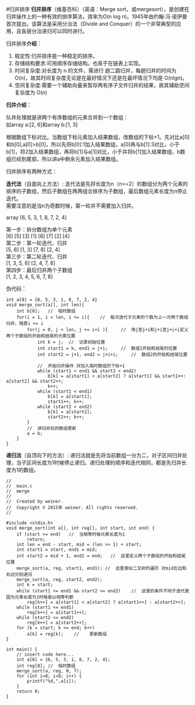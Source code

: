 #归并排序
**归并排序**（维基百科）（英语：Merge sort，或mergesort），是创建在归并操作上的一种有效的排序算法，效率为O(n log n)。1945年由约翰·冯·诺伊曼首次提出。该算法是采用分治法（Divide and Conquer）的一个非常典型的应用，且各层分治递归可以同时进行。


归并排序**介绍**：

1. 稳定性:归并排序是一种稳定的排序。
2. 存储结构要求:可用顺序存储结构。也易于在链表上实现。
3. 时间复杂度:对长度为 n 的文件，需进行 趟二路归并，每趟归并的时间为 O(n)，故其时间复杂度无论是在最好情况下还是在最坏情况下均是 O(nlgn)。
4. 空间复杂度:需要一个辅助向量来暂存两有序子文件归并的结果，故其辅助空间复杂度为 O(n)

**归并介绍**：

队并处理就是讲两个有序数组的元素合并到一个数组：<br />
如array a:[2, 6]和array b:[1, 3]<br />

根据数组下标对比。当数组下标元素加入结果数组，改数组的下标+1。先对比a[0]和b[0],a[0]>b[0]，所以先将b[0]:1加入结果数组，a[0]再与b[1]:3对比，小于b[1]，将2加入结果数组，再将b[1]与a[1]对比，小于并将b[1]加入结果数组，b数组已经到尾部，所以讲a中剩余元素加入结果数组。

归并排序有两种方式：

**迭代法**（自底向上方法）:
迭代法是先将长度为n（n>=2）的数组分为两个元素的排序的子数组，然后子数组在两两组合排序为子数组，最后数组元素长度为n停止迭代。<br />
需要注意的是当n为奇数时候，第一轮并不需要加入归并。

array [6, 5, 3, 1, 8, 7, 2, 4]

第一步：拆分数组为单个元素<br />
[6] [5] [3] [1] [8] [7] [2] [4]<br />
第二步：第一轮迭代、归并<br />
[5, 6] [1, 3] [7, 8] [2, 4]<br />
第三步：第二轮迭代、归并<br />[1, 3, 5, 6] [2, 4, 7, 8]<br />
第四步：最后归并两个子数组<br />[1, 2, 3, 4, 5, 6, 7, 8]<br />

伪代码：

```
int a[8] = {6, 5, 3, 1, 8, 7, 2, 4}
void merge_sort(a[], int len){
	int b[8];	//	临时数组
	for(i = 1, i < len, i += i){	//	每次迭代子元素的个数为上一次两个数组归并，随意i += i
		for(j = 0, j < len, j += i+i ){		//	用j至j+i和j+i至j+i+i定义两个子数组的开始和结尾的元素位置
			int k = j;	//	记录初始位置
			int start1 = k, end1 = j+i;		//	数组1开始和结尾的位置
			int start2 = j+1, end2 = j+i+i;		//	数组2的开始和结尾位置
			
			//	开始归并操作 对加入临时数组的下标+1
			while (start1 < end1 && start2 < end2)
				b[k] = a[start1] < a[start2] ? a[start1] && start1++: a[start2] && start2++;
				k++;
			while (start1 < end1)
				b[k] = a[start1];
				start1++; k++;
			while (start2 < end2)
				b[k] = a[start2];
				start2++; k++;
		}
		//	讲归并后的数组更新
		a = b;	
	}
}
```

**递归法**（自顶向下的方法）:
递归法就是先将当前数组一分为二，对子区间归并处理，当子区间长度为1时候停止递归。递归处理的顺序和迭代相同，都是先归并长度为1的数组。

```
//
//  main.c
//  merge
//
//  Created by weiner.
//  Copyright © 2015年 weiner. All rights reserved.
//

#include <stdio.h>
void merge_sort(int a[], int reg[], int start, int end) {
    if (start >= end)   //  当相等时候元素长度为1
        return;
    int len = end - start, mid = (len >> 1) + start;
    int start1 = start, end1 = mid;
    int start2 = mid + 1, end2 = end;   //  这里定义两个子数组的开始和结尾位置
    merge_sort(a, reg, start1, end1); //  这里类似二叉树的遍历 对mid左边和右边分别递归
    merge_sort(a, reg, start2, end2);
    int k = start;
    while (start1 <= end1 && start2 <= end2)    //  这里的条件不同于迭代是因为元素长度为1时候是以相等判断
        reg[k++] = a[start1] < a[start2] ? a[start1++] : a[start2++];
    while (start1 <= end1)
        reg[k++] = a[start1++];
    while (start2 <= end2)
        reg[k++] = a[start2++];
    for (k = start; k <= end; k++)
        a[k] = reg[k];    //    更新数组
}

int main() {
    // insert code here...
    int a[8] = {6, 5, 3, 1, 8, 7, 2, 4};
    int reg[8]; //  临时数组
    merge_sort(a, reg, 0, 7);
    for (int i=0; i<8; i++) {
        printf("%d,",a[i]);
    }
    return 0;
}

```



